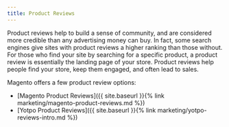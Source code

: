 ```yaml
---
title: Product Reviews
---
```


Product reviews help to build a sense of community, and are considered more credible than any advertising money can buy. In fact, some search engines give sites with product reviews a higher ranking than those without. For those who find your site by searching for a specific product, a product review is essentially the landing page of your store. Product reviews help people find your store, keep them engaged, and often lead to sales.

Magento offers a few product review options:

- [Magento Product Reviews]({{ site.baseurl }}{% link marketing/magento-product-reviews.md %})
- [Yotpo Product Reviews]({{ site.baseurl }}{% link marketing/yotpo-reviews-intro.md %})
